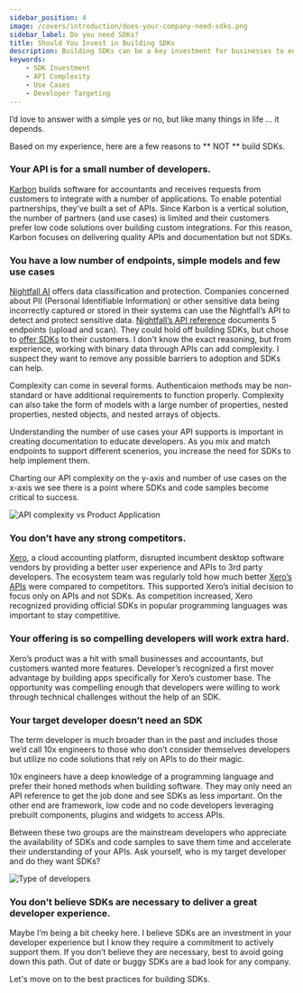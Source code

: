 ```yaml
---
sidebar_position: 4
image: /covers/introduction/does-your-company-need-sdks.png
sidebar_label: Do you need SDKs?
title: Should You Invest in Building SDKs
description: Building SDKs can be a key investment for businesses to engage developers & keep them up-to-date with the latest features. Consider API complexity, use cases & target developers before investing.
keywords: 
    - SDK Investment
    - API Complexity
    - Use Cases
    - Developer Targeting
---
```


I’d love to answer with a simple yes or no, but like many things in life … it depends.

Based on my experience, here are a few reasons to ** NOT ** build SDKs.

### Your API is for a small number of developers.

[Karbon](https://developers.karbonhq.com/) builds software for accountants and receives requests from customers to integrate with a number of applications. To enable potential partnerships, they’ve built a set of APIs. Since Karbon is a vertical solution, the number of partners (and use cases) is limited and their customers prefer low code solutions over building custom integrations. For this reason, Karbon focuses on delivering quality APIs and documentation but not SDKs.

### You have a low number of endpoints, simple models and few use cases

[Nightfall AI](https://www.nightfall.ai/) offers data classification and protection. Companies concerned about PII (Personal Identifiable Information) or other sensitive data being incorrectly captured or stored in their systems can use the Nightfall’s API to detect and protect sensitive data. [Nightfall’s API reference](https://docs.nightfall.ai/reference/scanpayloadv3) documents 5 endpoints (upload and scan). They could hold off building SDKs, but chose to [offer SDKs](https://docs.nightfall.ai/docs/intro-nightfall-sdks) to their customers. I don't know the exact reasoning, but from experience, working with binary data through APIs can add complexity. I suspect they want to remove any possible barriers to adoption and SDKs can help.

Complexity can come in several forms. Authenticaion methods may be non-standard or have additional requirements to function properly. Complexity can also take the form of models with a large number of properties, nested properties, nested objects, and nested arrays of objects. 

Understanding the number of use cases your API supports is important in creating documentation to educate developers. As you mix and match endpoints to support different scenerios, you increase the need for SDKs to help implement them.

Charting our API complexity on the y-axis and number of use cases on the x-axis we see there is a point where SDKs and code samples become critical to success.

![API complexity vs Product Application](/img/complexity-vs-application.png)

### You don’t have any strong competitors.

[Xero](https://www.xero.com), a cloud accounting platform, disrupted incumbent desktop software vendors by providing a better user experience and APIs to 3rd party developers. The ecosystem team was regularly told how much better [Xero’s APIs](https://developer.xero.com) were compared to competitors. This supported Xero’s initial decision to focus only on APIs and not SDKs. As competition increased, Xero recognized providing official SDKs in popular programming languages was important to stay competitive.

### Your offering is so compelling developers will work extra hard.

Xero’s product was a hit with small businesses and accountants, but customers wanted more features. Developer’s recognized a first mover advantage by building apps specifically for Xero’s customer base. The opportunity was compelling enough that developers were willing to work through technical challenges without the help of an SDK.

### Your target developer doesn’t need an SDK

The term developer is much broader than in the past and includes those we’d call 10x engineers to those who don’t consider themselves developers but utilize no code solutions that rely on APIs to do their magic. 

10x engineers have a deep knowledge of a programming language and prefer their honed methods when building software. They may only need an API reference to get the job done and see SDKs as less important. On the other end are framework, low code and no code developers leveraging prebuilt components, plugins and widgets to access APIs. 

Between these two groups are the mainstream developers who appreciate the availability of SDKs and code samples to save them time and accelerate their understanding of your APIs.  Ask yourself, who is my target developer and do they want SDKs?  

![Type of developers](/img/types-of-developers.png)

### You don’t believe SDKs are necessary to deliver a great developer experience.

Maybe I’m being a bit cheeky here. I believe SDKs are an investment in your developer experience but I know they require a commitment to actively support them. If you don’t believe they are necessary, best to avoid going down this path. Out of date or buggy SDKs are a bad look for any company.

Let's move on to the best practices for building SDKs.
